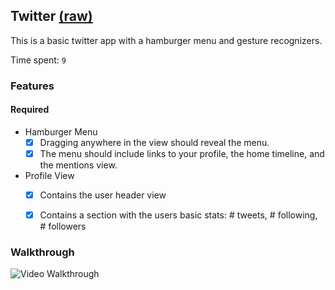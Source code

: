 ## Twitter [(raw)](https://gist.githubusercontent.com/timothy1ee/b9b1860c8ecb4b0b1c18/raw/2adc3f63677d81644e00245cee891eee88907767/gistfile1.md)

This is a basic twitter app with a hamburger menu and gesture recognizers.

Time spent: `9`

### Features

#### Required

- Hamburger Menu
	- [X] Dragging anywhere in the view should reveal the menu.
	- [X] The menu should include links to your profile, the home timeline, and the mentions view.
- Profile View
	- [X] Contains the user header view
	- [X] Contains a section with the users basic stats: # tweets, # following, # followers


### Walkthrough

![Video Walkthrough](twitter.gif)
